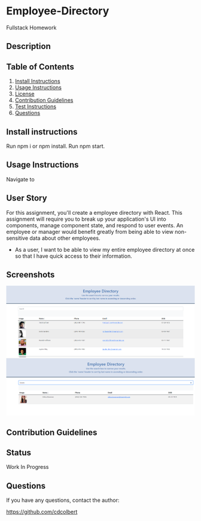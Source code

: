 # Employee-Directory
Fullstack Homework

## Description

## Table of Contents
1. [Install Instructions](#install-instructions)
2. [Usage Instructions](#usage-instructions)
3. [License](#license)
4. [Contribution Guidelines](#contribution-guidelines)
5. [Test Instructions](#test-instructions)
6. [Questions](#questions)

## Install instructions

Run npm i or npm install.
Run npm start.

## Usage Instructions

Navigate to 

## User Story

For this assignment, you'll create a employee directory with React. This assignment will require you to break up your application's UI into components, manage component state, and respond to user events. An employee or manager would benefit greatly from being able to view non-sensitive data about other employees.

* As a user, I want to be able to view my entire employee directory at once so that I have quick access to their information.


## Screenshots
<img src="./images/screenshot1.png"></img>
<img src="./images/screenshot2.png"></img>

## Contribution Guidelines


## Status

Work In Progress


## Questions

If you have any questions, contact the author:  

https://github.com/cdcolbert
